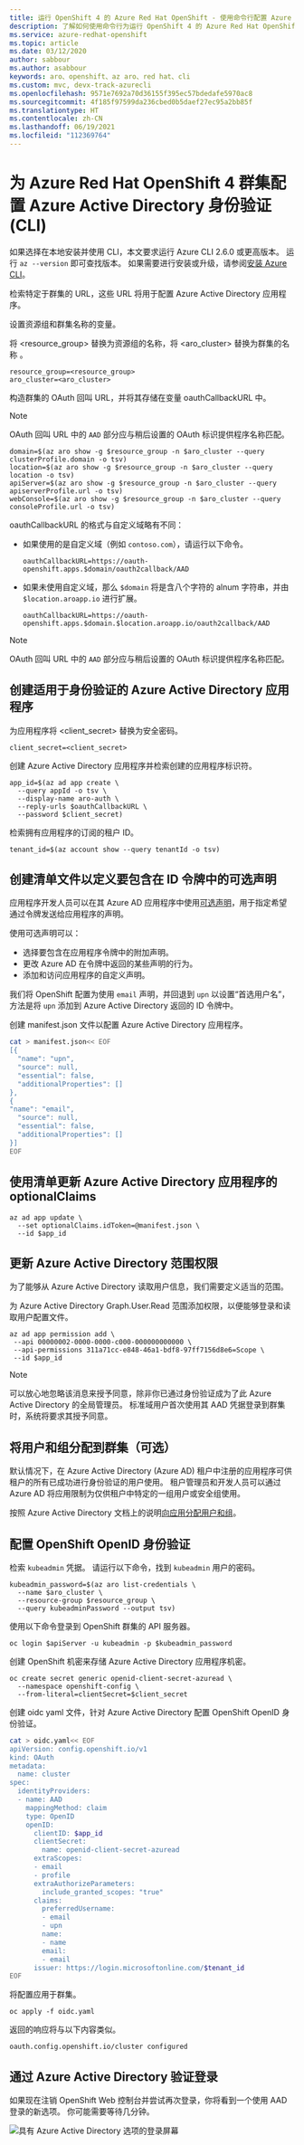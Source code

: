```yaml
---
title: 运行 OpenShift 4 的 Azure Red Hat OpenShift - 使用命令行配置 Azure Active Directory 身份验证
description: 了解如何使用命令行为运行 OpenShift 4 的 Azure Red Hat OpenShift 群集配置 Azure Active Directory 身份验证
ms.service: azure-redhat-openshift
ms.topic: article
ms.date: 03/12/2020
author: sabbour
ms.author: asabbour
keywords: aro、openshift、az aro、red hat、cli
ms.custom: mvc, devx-track-azurecli
ms.openlocfilehash: 9571e7692a70d36155f395ec57bdedafe5970ac8
ms.sourcegitcommit: 4f185f97599da236cbed0b5daef27ec95a2bb85f
ms.translationtype: HT
ms.contentlocale: zh-CN
ms.lasthandoff: 06/19/2021
ms.locfileid: "112369764"
---
```

# <a name="configure-azure-active-directory-authentication-for-an-azure-red-hat-openshift-4-cluster-cli"></a>为 Azure Red Hat OpenShift 4 群集配置 Azure Active Directory 身份验证 (CLI)

如果选择在本地安装并使用 CLI，本文要求运行 Azure CLI 2.6.0 或更高版本。 运行 `az --version` 即可查找版本。 如果需要进行安装或升级，请参阅[安装 Azure CLI](/cli/azure/install-azure-cli)。

检索特定于群集的 URL，这些 URL 将用于配置 Azure Active Directory 应用程序。

设置资源组和群集名称的变量。

将 \<resource_group> 替换为资源组的名称，将 \<aro_cluster> 替换为群集的名称 。

```azurecli-interactive
resource_group=<resource_group>
aro_cluster=<aro_cluster>
```

构造群集的 OAuth 回叫 URL，并将其存储在变量 oauthCallbackURL 中。 

> [!NOTE]
> OAuth 回叫 URL 中的 `AAD` 部分应与稍后设置的 OAuth 标识提供程序名称匹配。


```azurecli-interactive
domain=$(az aro show -g $resource_group -n $aro_cluster --query clusterProfile.domain -o tsv)
location=$(az aro show -g $resource_group -n $aro_cluster --query location -o tsv)
apiServer=$(az aro show -g $resource_group -n $aro_cluster --query apiserverProfile.url -o tsv)
webConsole=$(az aro show -g $resource_group -n $aro_cluster --query consoleProfile.url -o tsv)
```

oauthCallbackURL 的格式与自定义域略有不同：

* 如果使用的是自定义域（例如 `contoso.com`），请运行以下命令。 

    ```azurecli-interactive
    oauthCallbackURL=https://oauth-openshift.apps.$domain/oauth2callback/AAD
    ```

* 如果未使用自定义域，那么 `$domain` 将是含八个字符的 alnum 字符串，并由 `$location.aroapp.io` 进行扩展。

    ```azurecli-interactive
    oauthCallbackURL=https://oauth-openshift.apps.$domain.$location.aroapp.io/oauth2callback/AAD
    ```

> [!NOTE]
> OAuth 回叫 URL 中的 `AAD` 部分应与稍后设置的 OAuth 标识提供程序名称匹配。

## <a name="create-an-azure-active-directory-application-for-authentication"></a>创建适用于身份验证的 Azure Active Directory 应用程序

为应用程序将 \<client_secret> 替换为安全密码。

```azurecli-interactive
client_secret=<client_secret>
```

创建 Azure Active Directory 应用程序并检索创建的应用程序标识符。

```azurecli-interactive
app_id=$(az ad app create \
  --query appId -o tsv \
  --display-name aro-auth \
  --reply-urls $oauthCallbackURL \
  --password $client_secret)
```

检索拥有应用程序的订阅的租户 ID。

```azure
tenant_id=$(az account show --query tenantId -o tsv)
```

## <a name="create-a-manifest-file-to-define-the-optional-claims-to-include-in-the-id-token"></a>创建清单文件以定义要包含在 ID 令牌中的可选声明

应用程序开发人员可以在其 Azure AD 应用程序中使用[可选声明](../active-directory/develop/active-directory-optional-claims.md)，用于指定希望通过令牌发送给应用程序的声明。

使用可选声明可以：

- 选择要包含在应用程序令牌中的附加声明。
- 更改 Azure AD 在令牌中返回的某些声明的行为。
- 添加和访问应用程序的自定义声明。

我们将 OpenShift 配置为使用 `email` 声明，并回退到 `upn` 以设置“首选用户名”，方法是将 `upn` 添加到 Azure Active Directory 返回的 ID 令牌中。

创建 manifest.json 文件以配置 Azure Active Directory 应用程序。

```bash
cat > manifest.json<< EOF
[{
  "name": "upn",
  "source": null,
  "essential": false,
  "additionalProperties": []
},
{
"name": "email",
  "source": null,
  "essential": false,
  "additionalProperties": []
}]
EOF
```

## <a name="update-the-azure-active-directory-applications-optionalclaims-with-a-manifest"></a>使用清单更新 Azure Active Directory 应用程序的 optionalClaims

```azurecli-interactive
az ad app update \
  --set optionalClaims.idToken=@manifest.json \
  --id $app_id
```

## <a name="update-the-azure-active-directory-application-scope-permissions"></a>更新 Azure Active Directory 范围权限

为了能够从 Azure Active Directory 读取用户信息，我们需要定义适当的范围。

为 Azure Active Directory Graph.User.Read 范围添加权限，以便能够登录和读取用户配置文件。

```azurecli-interactive
az ad app permission add \
 --api 00000002-0000-0000-c000-000000000000 \
 --api-permissions 311a71cc-e848-46a1-bdf8-97ff7156d8e6=Scope \
 --id $app_id
```

> [!NOTE]
> 可以放心地忽略该消息来授予同意，除非你已通过身份验证成为了此 Azure Active Directory 的全局管理员。 标准域用户首次使用其 AAD 凭据登录到群集时，系统将要求其授予同意。

## <a name="assign-users-and-groups-to-the-cluster-optional"></a>将用户和组分配到群集（可选）

默认情况下，在 Azure Active Directory (Azure AD) 租户中注册的应用程序可供租户的所有已成功进行身份验证的用户使用。 租户管理员和开发人员可以通过 Azure AD 将应用限制为仅供租户中特定的一组用户或安全组使用。

按照 Azure Active Directory 文档上的说明[向应用分配用户和组](../active-directory/develop/howto-restrict-your-app-to-a-set-of-users.md)。

## <a name="configure-openshift-openid-authentication"></a>配置 OpenShift OpenID 身份验证

检索 `kubeadmin` 凭据。 请运行以下命令，找到 `kubeadmin` 用户的密码。

```azurecli-interactive
kubeadmin_password=$(az aro list-credentials \
  --name $aro_cluster \
  --resource-group $resource_group \
  --query kubeadminPassword --output tsv)
```

使用以下命令登录到 OpenShift 群集的 API 服务器。 

```azurecli-interactive
oc login $apiServer -u kubeadmin -p $kubeadmin_password
```

创建 OpenShift 机密来存储 Azure Active Directory 应用程序机密。

```azurecli-interactive
oc create secret generic openid-client-secret-azuread \
  --namespace openshift-config \
  --from-literal=clientSecret=$client_secret
```

创建 oidc yaml 文件，针对 Azure Active Directory 配置 OpenShift OpenID 身份验证。 

```bash
cat > oidc.yaml<< EOF
apiVersion: config.openshift.io/v1
kind: OAuth
metadata:
  name: cluster
spec:
  identityProviders:
  - name: AAD
    mappingMethod: claim
    type: OpenID
    openID:
      clientID: $app_id
      clientSecret:
        name: openid-client-secret-azuread
      extraScopes:
      - email
      - profile
      extraAuthorizeParameters:
        include_granted_scopes: "true"
      claims:
        preferredUsername:
        - email
        - upn
        name:
        - name
        email:
        - email
      issuer: https://login.microsoftonline.com/$tenant_id
EOF
```

将配置应用于群集。

```azurecli-interactive
oc apply -f oidc.yaml
```

返回的响应将与以下内容类似。

```output
oauth.config.openshift.io/cluster configured
```

## <a name="verify-login-through-azure-active-directory"></a>通过 Azure Active Directory 验证登录

如果现在注销 OpenShift Web 控制台并尝试再次登录，你将看到一个使用 AAD 登录的新选项。 你可能需要等待几分钟。

![具有 Azure Active Directory 选项的登录屏幕](media/aro4-login-2.png)
